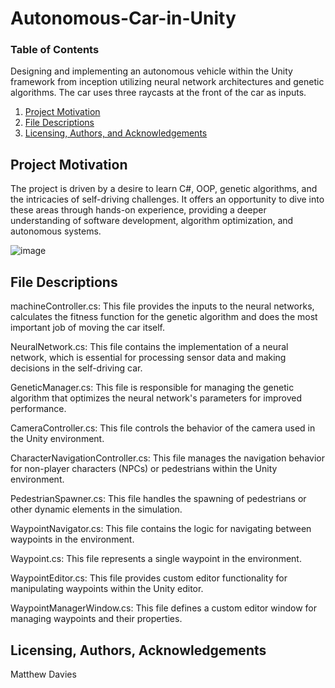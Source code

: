 # Autonomous-Car-in-Unity
### Table of Contents
Designing and implementing an autonomous vehicle within the Unity framework from inception utilizing neural network architectures and genetic algorithms. The car uses three raycasts at the front of the car as inputs. 

1. [Project Motivation](#motivation)
2. [File Descriptions](#files)
3. [Licensing, Authors, and Acknowledgements](#licensing)

## Project Motivation<a name="motivation"></a>
The project is driven by a desire to learn C#, OOP, genetic algorithms, and the intricacies of self-driving challenges. It offers an opportunity to dive into these areas through hands-on experience, providing a deeper understanding of software development, algorithm optimization, and autonomous systems.

![image](https://github.com/MattDavies-code/Autonomous-Car-in-Unity/assets/54101905/7a7c2cd5-d33e-4520-938c-3e8b68190aca)


## File Descriptions <a name="files"></a>

machineController.cs: This file provides the inputs to the neural networks, calculates the fitness function for the genetic algorithm and does the most important job of moving the car itself. 

NeuralNetwork.cs: This file contains the implementation of a neural network, which is essential for processing sensor data and making decisions in the self-driving car. 

GeneticManager.cs: This file is responsible for managing the genetic algorithm that optimizes the neural network's parameters for improved performance.

CameraController.cs: This file controls the behavior of the camera used in the Unity environment.

CharacterNavigationController.cs: This file manages the navigation behavior for non-player characters (NPCs) or pedestrians within the Unity environment.

PedestrianSpawner.cs: This file handles the spawning of pedestrians or other dynamic elements in the simulation. 

WaypointNavigator.cs: This file contains the logic for navigating between waypoints in the environment. 

Waypoint.cs: This file represents a single waypoint in the environment. 

WaypointEditor.cs: This file provides custom editor functionality for manipulating waypoints within the Unity editor. 

WaypointManagerWindow.cs: This file defines a custom editor window for managing waypoints and their properties. 

## Licensing, Authors, Acknowledgements<a name="licensing"></a>
Matthew Davies
